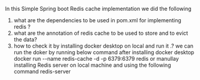 In this Simple Spring boot Redis cache implementation we did the following

1. what are the dependencies to be used in pom.xml for implementing redis ?
2. what are the annotation of redis cache to be used to store and to evict the data?
3. how to check it by installing docker desktop on local and run it .?
   we can run the doker by running below command after installing docker desktop 
   docker run --name redis-cache -d -p 6379:6379 redis or
   manullay installing Redis server on local machine and using the following command
   redis-server

   
